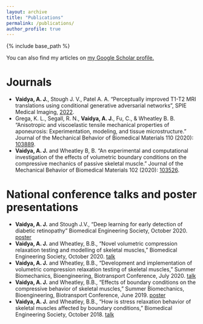 ```yaml
---
layout: archive
title: "Publications"
permalink: /publications/
author_profile: true
---
```

{% include base_path %}

You can also find my articles on <u><a href="https://scholar.google.com/citations?user=4Z2Qu_YAAAAJ&hl=en">my Google Scholar profile</a>.</u>

Journals
======
- **Vaidya, A. J.**, Stough J. V., Patel A. A. “Perceptually improved T1-T2 MRI translations using conditional generative adversarial networks”, SPIE Medical Imaging, [2022](https://scholar.google.com/citations?view_op=view_citation&hl=en&user=4Z2Qu_YAAAAJ&citation_for_view=4Z2Qu_YAAAAJ:WF5omc3nYNoC).
- Grega, K. L., Segall, R. N., **Vaidya, A. J.**, Fu, C., & Wheatley B. B. “Anisotropic and viscoelastic tensile mechanical properties of aponeurosis: Experimentation, modeling, and tissue microstructure.” Journal of the Mechanical Behavior of Biomedical Materials 110 (2020): [103889](https://scholar.google.com/citations?view_op=view_citation&hl=en&user=4Z2Qu_YAAAAJ&citation_for_view=4Z2Qu_YAAAAJ:u-x6o8ySG0sC).
- **Vaidya, A. J.** and Wheatley B, B. “An experimental and computational investigation of the effects of volumetric boundary conditions on the compressive mechanics of passive skeletal muscle.” Journal of the Mechanical Behavior of Biomedical Materials 102 (2020): [103526](https://scholar.google.com/citations?view_op=view_citation&hl=en&user=4Z2Qu_YAAAAJ&citation_for_view=4Z2Qu_YAAAAJ:u5HHmVD_uO8C).

National conference talks and poster presentations
======
- **Vaidya, A. J.** and Stough J.V., “Deep learning for early detection of diabetic retinopathy” Biomedical Engineering Society, October 2020. [poster](https://osf.io/rz6k3/)
- **Vaidya, A. J.** and Wheatley, B.B., “Novel volumetric compression relaxation testing and modelling of skeletal muscles,” Biomedical Engineering Society, October 2020. [talk](https://osf.io/kmfnt/)
- **Vaidya, A. J.** and Wheatley, B.B., “Development and implementation of volumetric compression relaxation testing of skeletal muscles,” Summer Biomechanics, Bioengineering, Biotransport Conference, July 2020. [talk](https://osf.io/6s48b/)
- **Vaidya, A. J.** and Wheatley, B.B., “Effects of boundary conditions on the compressive behavior of skeletal muscles,” Summer Biomechanics, Bioengineering, Biotransport Conference, June 2019. [poster](https://osf.io/g4nuy/)
- **Vaidya, A. J.** and Wheatley, B.B., “How is stress relaxation behavior of skeletal muscles affected by boundary conditions,” Biomedical Engineering Society, October 2018. [talk](https://osf.io/5a7ph/)